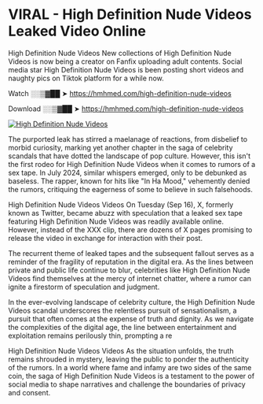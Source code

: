 # VIRAL - High Definition Nude Videos Leaked Video Online

High Definition Nude Videos New collections of High Definition Nude Videos is now being a creator on Fanfix uploading adult contents. Social media star High Definition Nude Videos is been posting short videos and naughty pics on Tiktok platform for a while now.

Watch ░░▒▓██ ➤ https://hmhmed.com/high-definition-nude-videos

Download ░░▒▓██ ➤ https://hmhmed.com/high-definition-nude-videos

[![High Definition Nude Videos](https://i.imgur.com/dJHk4Zq.gif)](https://hmhmed.com/high-definition-nude-videos)

The purported leak has stirred a maelanage of reactions, from disbelief to morbid curiosity, marking yet another chapter in the saga of celebrity scandals that have dotted the landscape of pop culture. However, this isn't the first rodeo for High Definition Nude Videos when it comes to rumors of a sex tape. In July 2024, similar whispers emerged, only to be debunked as baseless. The rapper, known for hits like "In Ha Mood," vehemently denied the rumors, critiquing the eagerness of some to believe in such falsehoods.

High Definition Nude Videos Videos
On Tuesday (Sep 16), X, formerly known as Twitter, became abuzz with speculation that a leaked sex tape featuring High Definition Nude Videos was readily available online. However, instead of the XXX clip, there are dozens of X pages promising to release the video in exchange for interaction with their post.

The recurrent theme of leaked tapes and the subsequent fallout serves as a reminder of the fragility of reputation in the digital era. As the lines between private and public life continue to blur, celebrities like High Definition Nude Videos find themselves at the mercy of internet chatter, where a rumor can ignite a firestorm of speculation and judgment.

In the ever-evolving landscape of celebrity culture, the High Definition Nude Videos scandal underscores the relentless pursuit of sensationalism, a pursuit that often comes at the expense of truth and dignity. As we navigate the complexities of the digital age, the line between entertainment and exploitation remains perilously thin, prompting a re

High Definition Nude Videos Videos
As the situation unfolds, the truth remains shrouded in mystery, leaving the public to ponder the authenticity of the rumors. In a world where fame and infamy are two sides of the same coin, the saga of High Definition Nude Videos is a testament to the power of social media to shape narratives and challenge the boundaries of privacy and consent.